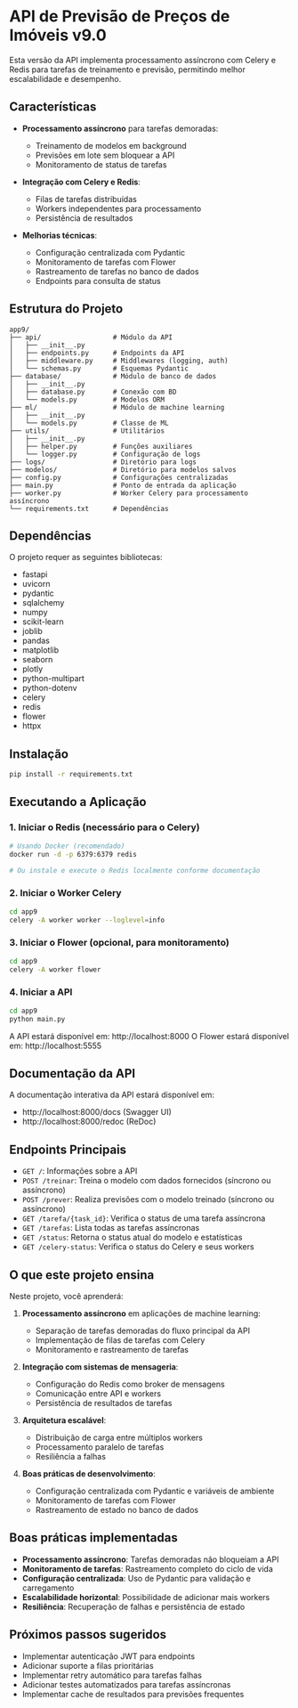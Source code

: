 # API de Previsão de Preços de Imóveis v9.0

Esta versão da API implementa processamento assíncrono com Celery e Redis para tarefas de treinamento e previsão, permitindo melhor escalabilidade e desempenho.

## Características

- **Processamento assíncrono** para tarefas demoradas:
  - Treinamento de modelos em background
  - Previsões em lote sem bloquear a API
  - Monitoramento de status de tarefas

- **Integração com Celery e Redis**:
  - Filas de tarefas distribuídas
  - Workers independentes para processamento
  - Persistência de resultados

- **Melhorias técnicas**:
  - Configuração centralizada com Pydantic
  - Monitoramento de tarefas com Flower
  - Rastreamento de tarefas no banco de dados
  - Endpoints para consulta de status

## Estrutura do Projeto

```
app9/
├── api/                  # Módulo da API
│   ├── __init__.py      
│   ├── endpoints.py      # Endpoints da API
│   ├── middleware.py     # Middlewares (logging, auth)
│   └── schemas.py        # Esquemas Pydantic
├── database/             # Módulo de banco de dados
│   ├── __init__.py
│   ├── database.py       # Conexão com BD
│   └── models.py         # Modelos ORM
├── ml/                   # Módulo de machine learning
│   ├── __init__.py
│   └── models.py         # Classe de ML
├── utils/                # Utilitários
│   ├── __init__.py
│   ├── helper.py         # Funções auxiliares
│   └── logger.py         # Configuração de logs
├── logs/                 # Diretório para logs
├── modelos/              # Diretório para modelos salvos
├── config.py             # Configurações centralizadas
├── main.py               # Ponto de entrada da aplicação
├── worker.py             # Worker Celery para processamento assíncrono
└── requirements.txt      # Dependências
```

## Dependências

O projeto requer as seguintes bibliotecas:

- fastapi
- uvicorn
- pydantic
- sqlalchemy
- numpy
- scikit-learn
- joblib
- pandas
- matplotlib
- seaborn
- plotly
- python-multipart
- python-dotenv
- celery
- redis
- flower
- httpx

## Instalação

```bash
pip install -r requirements.txt
```

## Executando a Aplicação

### 1. Iniciar o Redis (necessário para o Celery)

```bash
# Usando Docker (recomendado)
docker run -d -p 6379:6379 redis

# Ou instale e execute o Redis localmente conforme documentação
```

### 2. Iniciar o Worker Celery

```bash
cd app9
celery -A worker worker --loglevel=info
```

### 3. Iniciar o Flower (opcional, para monitoramento)

```bash
cd app9
celery -A worker flower
```

### 4. Iniciar a API

```bash
cd app9
python main.py
```

A API estará disponível em: http://localhost:8000
O Flower estará disponível em: http://localhost:5555

## Documentação da API

A documentação interativa da API estará disponível em:

- http://localhost:8000/docs (Swagger UI)
- http://localhost:8000/redoc (ReDoc)

## Endpoints Principais

- `GET /`: Informações sobre a API
- `POST /treinar`: Treina o modelo com dados fornecidos (síncrono ou assíncrono)
- `POST /prever`: Realiza previsões com o modelo treinado (síncrono ou assíncrono)
- `GET /tarefa/{task_id}`: Verifica o status de uma tarefa assíncrona
- `GET /tarefas`: Lista todas as tarefas assíncronas
- `GET /status`: Retorna o status atual do modelo e estatísticas
- `GET /celery-status`: Verifica o status do Celery e seus workers

## O que este projeto ensina

Neste projeto, você aprenderá:

1. **Processamento assíncrono** em aplicações de machine learning:
   - Separação de tarefas demoradas do fluxo principal da API
   - Implementação de filas de tarefas com Celery
   - Monitoramento e rastreamento de tarefas

2. **Integração com sistemas de mensageria**:
   - Configuração do Redis como broker de mensagens
   - Comunicação entre API e workers
   - Persistência de resultados de tarefas

3. **Arquitetura escalável**:
   - Distribuição de carga entre múltiplos workers
   - Processamento paralelo de tarefas
   - Resiliência a falhas

4. **Boas práticas de desenvolvimento**:
   - Configuração centralizada com Pydantic e variáveis de ambiente
   - Monitoramento de tarefas com Flower
   - Rastreamento de estado no banco de dados

## Boas práticas implementadas

- **Processamento assíncrono**: Tarefas demoradas não bloqueiam a API
- **Monitoramento de tarefas**: Rastreamento completo do ciclo de vida
- **Configuração centralizada**: Uso de Pydantic para validação e carregamento
- **Escalabilidade horizontal**: Possibilidade de adicionar mais workers
- **Resiliência**: Recuperação de falhas e persistência de estado

## Próximos passos sugeridos

- Implementar autenticação JWT para endpoints
- Adicionar suporte a filas prioritárias
- Implementar retry automático para tarefas falhas
- Adicionar testes automatizados para tarefas assíncronas
- Implementar cache de resultados para previsões frequentes 